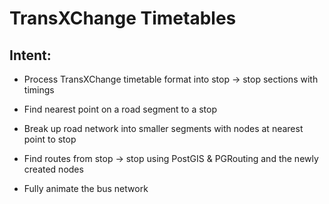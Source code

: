 # TransXChange Timetables

## Intent:

* Process TransXChange timetable format into stop -> stop sections with timings

* Find nearest point on a road segment to a stop

* Break up road network into smaller segments with nodes at nearest point to stop

* Find routes from stop -> stop using PostGIS & PGRouting and the newly created nodes

* Fully animate the bus network


